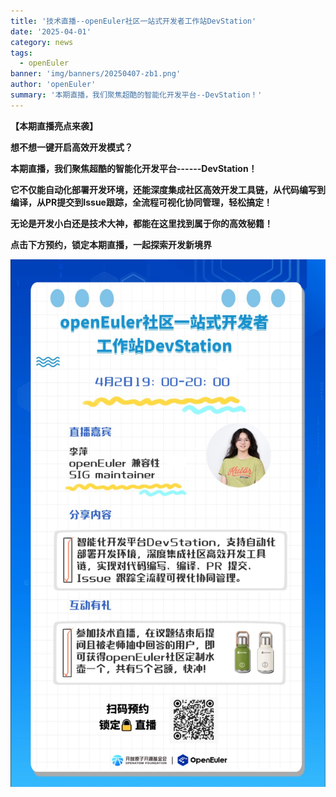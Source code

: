 ```yaml
---
title: '技术直播--openEuler社区一站式开发者工作站DevStation'
date: '2025-04-01'
category: news
tags:
  - openEuler
banner: 'img/banners/20250407-zb1.png'
author: 'openEuler'
summary: '本期直播，我们聚焦超酷的智能化开发平台--DevStation！'
---
```





**【本期直播亮点来袭】**

**想不想一键开启高效开发模式？**

**本期直播，我们聚焦超酷的智能化开发平台------DevStation！**

**它不仅能自动化部署开发环境，还能深度集成社区高效开发工具链，从代码编写到编译，从PR提交到Issue跟踪，全流程可视化协同管理，轻松搞定！**

**无论是开发小白还是技术大神，都能在这里找到属于你的高效秘籍！**

**点击下方预约，锁定本期直播，一起探索开发新境界**

![IMG\_256](./media/image1.png)
